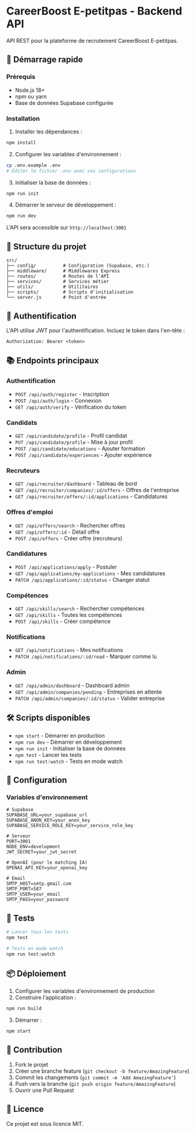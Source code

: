 # CareerBoost E-petitpas - Backend API

API REST pour la plateforme de recrutement CareerBoost E-petitpas.

## 🚀 Démarrage rapide

### Prérequis
- Node.js 18+ 
- npm ou yarn
- Base de données Supabase configurée

### Installation

1. Installer les dépendances :
```bash
npm install
```

2. Configurer les variables d'environnement :
```bash
cp .env.example .env
# Éditer le fichier .env avec vos configurations
```

3. Initialiser la base de données :
```bash
npm run init
```

4. Démarrer le serveur de développement :
```bash
npm run dev
```

L'API sera accessible sur `http://localhost:3001`

## 📁 Structure du projet

```
src/
├── config/          # Configuration (Supabase, etc.)
├── middleware/      # Middlewares Express
├── routes/          # Routes de l'API
├── services/        # Services métier
├── utils/           # Utilitaires
├── scripts/         # Scripts d'initialisation
└── server.js        # Point d'entrée
```

## 🔐 Authentification

L'API utilise JWT pour l'authentification. Incluez le token dans l'en-tête :
```
Authorization: Bearer <token>
```

## 📚 Endpoints principaux

### Authentification
- `POST /api/auth/register` - Inscription
- `POST /api/auth/login` - Connexion
- `GET /api/auth/verify` - Vérification du token

### Candidats
- `GET /api/candidate/profile` - Profil candidat
- `PUT /api/candidate/profile` - Mise à jour profil
- `POST /api/candidate/educations` - Ajouter formation
- `POST /api/candidate/experiences` - Ajouter expérience

### Recruteurs
- `GET /api/recruiter/dashboard` - Tableau de bord
- `GET /api/recruiter/companies/:id/offers` - Offres de l'entreprise
- `GET /api/recruiter/offers/:id/applications` - Candidatures

### Offres d'emploi
- `GET /api/offers/search` - Rechercher offres
- `GET /api/offers/:id` - Détail offre
- `POST /api/offers` - Créer offre (recruteurs)

### Candidatures
- `POST /api/applications/apply` - Postuler
- `GET /api/applications/my-applications` - Mes candidatures
- `PATCH /api/applications/:id/status` - Changer statut

### Compétences
- `GET /api/skills/search` - Rechercher compétences
- `GET /api/skills` - Toutes les compétences
- `POST /api/skills` - Créer compétence

### Notifications
- `GET /api/notifications` - Mes notifications
- `PATCH /api/notifications/:id/read` - Marquer comme lu

### Admin
- `GET /api/admin/dashboard` - Dashboard admin
- `GET /api/admin/companies/pending` - Entreprises en attente
- `PATCH /api/admin/companies/:id/status` - Valider entreprise

## 🛠️ Scripts disponibles

- `npm start` - Démarrer en production
- `npm run dev` - Démarrer en développement
- `npm run init` - Initialiser la base de données
- `npm test` - Lancer les tests
- `npm run test:watch` - Tests en mode watch

## 🔧 Configuration

### Variables d'environnement

```env
# Supabase
SUPABASE_URL=your_supabase_url
SUPABASE_ANON_KEY=your_anon_key
SUPABASE_SERVICE_ROLE_KEY=your_service_role_key

# Serveur
PORT=3001
NODE_ENV=development
JWT_SECRET=your_jwt_secret

# OpenAI (pour le matching IA)
OPENAI_API_KEY=your_openai_key

# Email
SMTP_HOST=smtp.gmail.com
SMTP_PORT=587
SMTP_USER=your_email
SMTP_PASS=your_password
```

## 🧪 Tests

```bash
# Lancer tous les tests
npm test

# Tests en mode watch
npm run test:watch
```

## 📦 Déploiement

1. Configurer les variables d'environnement de production
2. Construire l'application :
```bash
npm run build
```
3. Démarrer :
```bash
npm start
```

## 🤝 Contribution

1. Fork le projet
2. Créer une branche feature (`git checkout -b feature/AmazingFeature`)
3. Commit les changements (`git commit -m 'Add AmazingFeature'`)
4. Push vers la branche (`git push origin feature/AmazingFeature`)
5. Ouvrir une Pull Request

## 📄 Licence

Ce projet est sous licence MIT.
